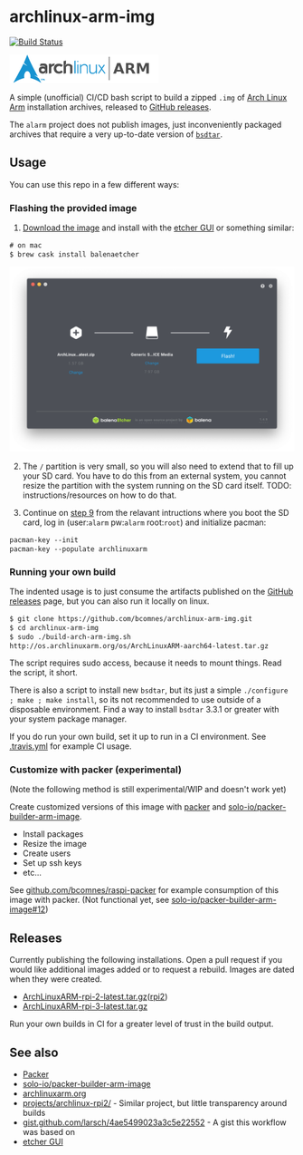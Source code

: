 # archlinux-arm-img
[![Build Status](https://travis-ci.com/bcomnes/archlinux-arm-img.svg?branch=master)](https://travis-ci.com/bcomnes/archlinux-arm-img)

![logo](./alarm.png)

A simple (unofficial) CI/CD bash script to build a zipped `.img` of [Arch Linux Arm](https://archlinuxarm.org) installation archives, released to [GitHub releases](https://github.com/bcomnes/archlinux-arm-img/releases).

The `alarm` project does not publish images, just inconveniently packaged archives that require a very up-to-date version of  [`bsdtar`](https://www.libarchive.org).

## Usage

You can use this repo in a few different ways:

### Flashing the provided image

1. [Download the image](https://github.com/bcomnes/archlinux-arm-img/releases/latest) and install with the [etcher GUI](https://www.balena.io/etcher/) or something similar:

```console
# on mac
$ brew cask install balenaetcher
```

![etcher screenshot](./etcher.png)

2. The `/` partition is very small, so you will also need to extend that to fill up your SD card.  You have to do this from an external system, you cannot resize the partition with the system running on the SD card itself. TODO: instructions/resources on how to do that.

3. Continue on [step 9](https://archlinuxarm.org/platforms/armv8/broadcom/raspberry-pi-3) from the relavant intructions where you boot the SD card, log in (user:`alarm` pw:`alarm` root:`root`) and initialize pacman:

```console
pacman-key --init
pacman-key --populate archlinuxarm
```

### Running your own build

The indented usage is to just consume the artifacts published on the [GitHub releases](https://github.com/bcomnes/archlinux-arm-img/releases) page, but you can also run it locally on linux.

```console
$ git clone https://github.com/bcomnes/archlinux-arm-img.git
$ cd archlinux-arm-img
$ sudo ./build-arch-arm-img.sh http://os.archlinuxarm.org/os/ArchLinuxARM-aarch64-latest.tar.gz
```

The script requires sudo access, because it needs to mount things.  Read the script, it short.

There is also a script to install new `bsdtar`, but its just a simple `./configure ; make ; make install`, so its not recommended to use outside of a disposable environment.  Find a way to install `bsdtar` 3.3.1 or greater with your system package manager.

If you do run your own build, set it up to run in a CI environment. See [.travis.yml](./travis.yml) for example CI usage.

### Customize with packer (experimental)

(Note the following method is still experimental/WIP and doesn't work yet)

Create customized versions of this image with [packer](https://www.packer.io) and [solo-io/packer-builder-arm-image](https://github.com/solo-io/packer-builder-arm-image).

- Install packages
- Resize the image
- Create users
- Set up ssh keys
- etc...

See [github.com/bcomnes/raspi-packer](https://github.com/bcomnes/raspi-packer) for example consumption of this image with packer. (Not functional yet, see [solo-io/packer-builder-arm-image#12](https://github.com/solo-io/packer-builder-arm-image/issues/12))

## Releases

Currently publishing the following installations.  Open a pull request if you would like additional images added or to request a rebuild.  Images are dated when they were created.

- [ArchLinuxARM-rpi-2-latest.tar.gz](https://archlinuxarm.org/platforms/armv8/broadcom/raspberry-pi-3)([rpi2](https://archlinuxarm.org/platforms/armv7/broadcom/raspberry-pi-2))
- [ArchLinuxARM-rpi-3-latest.tar.gz](https://archlinuxarm.org/platforms/armv8/broadcom/raspberry-pi-3)

Run your own builds in CI for a greater level of trust in the build output.

## See also

- [Packer](https://www.packer.io)
- [solo-io/packer-builder-arm-image](https://github.com/solo-io/packer-builder-arm-image)
- [archlinuxarm.org](https://archlinuxarm.org)
- [projects/archlinux-rpi2/](https://sourceforge.net/projects/archlinux-rpi2/) - Similar project, but little transparency around builds
- [gist.github.com/larsch/4ae5499023a3c5e22552](https://gist.github.com/larsch/4ae5499023a3c5e22552) - A gist this workflow was based on
- [etcher GUI](https://www.balena.io/etcher/)
